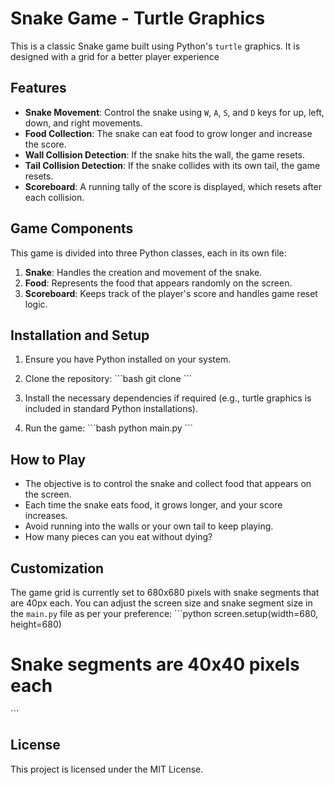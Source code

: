 
# Snake Game - Turtle Graphics

This is a classic Snake game built using Python's `turtle` graphics.  It is designed with a grid for a better player experience

## Features
- **Snake Movement**: Control the snake using `W`, `A`, `S`, and `D` keys for up, left, down, and right movements.
- **Food Collection**: The snake can eat food to grow longer and increase the score.
- **Wall Collision Detection**: If the snake hits the wall, the game resets.
- **Tail Collision Detection**: If the snake collides with its own tail, the game resets.
- **Scoreboard**: A running tally of the score is displayed, which resets after each collision.
  
## Game Components
This game is divided into three Python classes, each in its own file:
1. **Snake**: Handles the creation and movement of the snake.
2. **Food**: Represents the food that appears randomly on the screen.
3. **Scoreboard**: Keeps track of the player's score and handles game reset logic.

## Installation and Setup
1. Ensure you have Python installed on your system.
2. Clone the repository:
   \`\`\`bash
   git clone <repository-url>
   \`\`\`
3. Install the necessary dependencies if required (e.g., turtle graphics is included in standard Python installations).

4. Run the game:
   \`\`\`bash
   python main.py
   \`\`\`

## How to Play
- The objective is to control the snake and collect food that appears on the screen.
- Each time the snake eats food, it grows longer, and your score increases.
- Avoid running into the walls or your own tail to keep playing.
- How many pieces can you eat without dying?


## Customization
The game grid is currently set to 680x680 pixels with snake segments that are 40px each. You can adjust the screen size and snake segment size in the `main.py` file as per your preference:
\`\`\`python
screen.setup(width=680, height=680)
# Snake segments are 40x40 pixels each
\`\`\`




## License
This project is licensed under the MIT License.